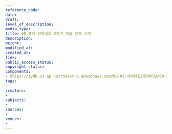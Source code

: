 ```yaml
---
reference_code: 
date: 
draft: 
level_of_description: 
media_type: 
title: 60-홍대 여학생회 2학기 학습 운동 시작
description: 
weight: 
modified_at: 
created_at: 
link: 
public_access_status: 
copyright_status: 
components:
- https://jydh.s3.ap-northeast-2.amazonaws.com/RG-02-서여대협/연대미상/60-홍대+여학생회+2학기+학습+운동+시작.pdf
tags:
- 
creators:
- 
subjects:
- 
sources:
- 
venues:
- 
---
```

